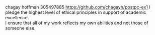 chagay hoffman
305497885
https://github.com/chagayh/postpc-ex1
I pledge the highest level of ethical principles in support of academic excellence.  
I ensure that all of my work reflects my own abilities and not those of someone else.
